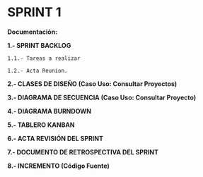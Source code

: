 # **SPRINT 1**

**Documentación:**

**1.- SPRINT BACKLOG**

    1.1.- Tareas a realizar

    1.2.- Acta Reunion.

**2.- CLASES DE DISEÑO (Caso Uso: Consultar Proyectos)**

**3.- DIAGRAMA DE SECUENCIA (Caso Uso: Consultar Proyecto)**

**4.- DIAGRAMA BURNDOWN**

**5.- TABLERO KANBAN**

**6.- ACTA REVISIÓN DEL SPRINT**

**7.- DOCUMENTO DE RETROSPECTIVA DEL SPRINT**

**8.- INCREMENTO (Código Fuente)**
